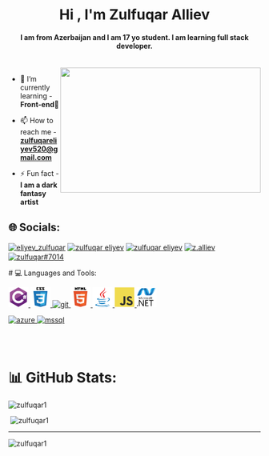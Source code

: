<h1 align="center">Hi , I'm Zulfuqar Alliev</h1>
<h4 align="center">I am from Azerbaijan and l am 17 yo student. l am learning full stack developer.</h4></br>

<img align="right" height="250" width="400" src="https://wallpaperaccess.com/full/5927911.gif" alt="">

- 🌱 I’m currently learning - **Front-end**🌱

- 📫 How to reach me - **zulfuqareliyev520@gmail.com**

- ⚡ Fun fact - **l am a dark fantasy artist**
## 🌐 Socials:
<p align="left">
<a href="https://twitter.com/eliyev_zulfuqar" target="blank"><img align="center" src="https://raw.githubusercontent.com/rahuldkjain/github-profile-readme-generator/master/src/images/icons/Social/twitter.svg" alt="eliyev_zulfuqar" height="30" width="40" /></a>
<a href="https://stackoverflow.com/users/zulfuqar eliyev" target="blank"><img align="center" src="https://raw.githubusercontent.com/rahuldkjain/github-profile-readme-generator/master/src/images/icons/Social/stack-overflow.svg" alt="zulfuqar eliyev" height="30" width="40" /></a>
<a href="https://fb.com/zulfuqar eliyev" target="blank"><img align="center" src="https://raw.githubusercontent.com/rahuldkjain/github-profile-readme-generator/master/src/images/icons/Social/facebook.svg" alt="zulfuqar eliyev" height="30" width="40" /></a>
<a href="https://instagram.com/z.alliev" target="blank"><img align="center" src="https://raw.githubusercontent.com/rahuldkjain/github-profile-readme-generator/master/src/images/icons/Social/instagram.svg" alt="z.alliev" height="30" width="40" /></a>
<a href="https://discord.gg/zulfuqar#7014" target="blank"><img align="center" src="https://raw.githubusercontent.com/rahuldkjain/github-profile-readme-generator/master/src/images/icons/Social/discord.svg" alt="zulfuqar#7014" height="30" width="40" /></a>
</p>
# 💻 Languages and Tools:
<p align="left"> <a href="https://www.w3schools.com/cs/" target="_blank" rel="noreferrer"> <img src="https://raw.githubusercontent.com/devicons/devicon/master/icons/csharp/csharp-original.svg" alt="csharp" width="40" height="40"/> </a> <a href="https://www.w3schools.com/css/" target="_blank" rel="noreferrer"> <img src="https://raw.githubusercontent.com/devicons/devicon/master/icons/css3/css3-original-wordmark.svg" alt="css3" width="40" height="40"/> </a> <a href="https://git-scm.com/" target="_blank" rel="noreferrer"> <img src="https://www.vectorlogo.zone/logos/git-scm/git-scm-icon.svg" alt="git" width="40" height="40"/> </a> <a href="https://www.w3.org/html/" target="_blank" rel="noreferrer"> <img src="https://raw.githubusercontent.com/devicons/devicon/master/icons/html5/html5-original-wordmark.svg" alt="html5" width="40" height="40"/> </a> <a href="https://www.java.com" target="_blank" rel="noreferrer"> <img src="https://raw.githubusercontent.com/devicons/devicon/master/icons/java/java-original.svg" alt="java" width="40" height="40"/> </a> <a href="https://developer.mozilla.org/en-US/docs/Web/JavaScript" target="_blank" rel="noreferrer"> <img src="https://raw.githubusercontent.com/devicons/devicon/master/icons/javascript/javascript-original.svg" alt="javascript" width="40" height="40"/> <a href="https://dotnet.microsoft.com/" target="_blank" rel="noreferrer"> <img src="https://raw.githubusercontent.com/devicons/devicon/master/icons/dot-net/dot-net-original-wordmark.svg" alt="dotnet" width="40" height="40"/> </a> </p></p>
<p align="left"> <a href="https://azure.microsoft.com/en-in/" target="_blank" rel="noreferrer"> <img src="https://www.vectorlogo.zone/logos/microsoft_azure/microsoft_azure-icon.svg" alt="azure" width="40" height="40"/> </a> <a href="https://www.microsoft.com/en-us/sql-server" target="_blank" rel="noreferrer"> <img src="https://www.svgrepo.com/show/303229/microsoft-sql-server-logo.svg" alt="mssql" width="40" height="40"/> </a> </p></br></br>


# 📊 GitHub Stats:
<p><img  src="https://github-readme-stats.vercel.app/api/top-langs?username=zulfuqar1&show_icons=true&theme=radical&title_color=a9fef7&text_color=d8387d&bg_color=141321&cache_seconds=600&locale=en&layout=compact" alt="zulfuqar1" /></p>


<p>&nbsp;<img  src="https://github-readme-stats.vercel.app/api?username=zulfuqar1&show_icons=true&theme=radical&title_color=a9fef7&text_color=d8387d&cache_seconds=600&locale=en" alt="zulfuqar1" /></p>

---

<p align="left"> <img src="https://komarev.com/ghpvc/?username=zulfuqar1&label=views&color=ff0000&style=flat-square" alt="zulfuqar1" /> </p>
